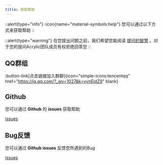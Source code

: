 ```yaml
---
title: 获取帮助
---
```


::alert{type="info"}
:icon{name="material-symbols:help"}
您可以通过以下方式来获取帮助
::

::alert{type="warning"}
在您提出问题之前，我们希望您能阅读 [提问的智慧](https://github.com/ryanhanwu/How-To-Ask-Questions-The-Smart-Way) 。对于您的提问Acrylic团队成员有权拒绝回答您
::

 ## QQ群组
 :button-link[点击链接加入群聊]{icon="simple-icons:tencentqq" href="https://jq.qq.com/?_wv=1027&k=vynEjdZ9" blank}

 ## Github
 您可以通过 **Github** 的 **issues** 获取帮助

 [issues](https://github.com/hexo-theme-Acrylic/Hexo-Theme-Acrylic-Next/issues)

 ## Bug反馈
 您可以通过 **Github issues** 反馈您所遇到的Bug

  [issues](https://github.com/hexo-theme-Acrylic/Hexo-Theme-Acrylic-Next/issues)